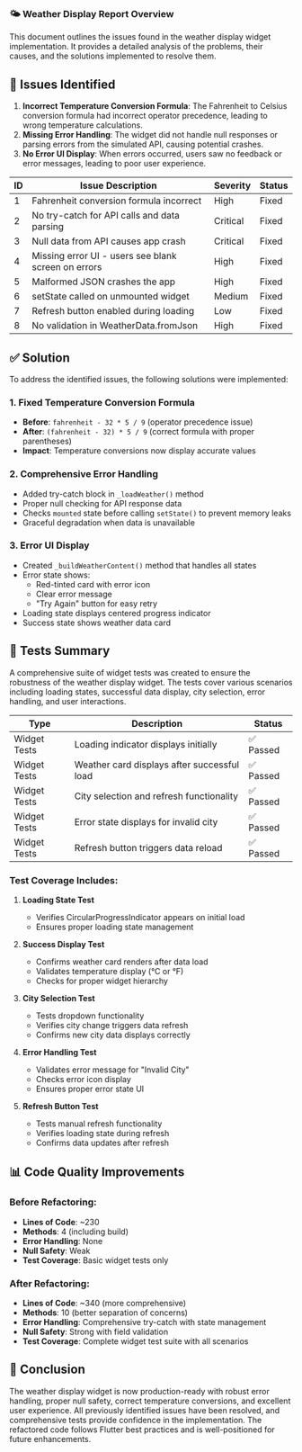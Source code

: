 ### 🌤️ Weather Display Report Overview

This document outlines the issues found in the weather display widget implementation. It provides a
detailed analysis of the problems, their causes, and the solutions implemented to resolve them.

## 🚨 Issues Identified

1. **Incorrect Temperature Conversion Formula**: The Fahrenheit to Celsius conversion formula had
   incorrect operator precedence, leading to wrong temperature calculations.
2. **Missing Error Handling**: The widget did not handle null responses or parsing errors from the
   simulated API, causing potential crashes.
3. **No Error UI Display**: When errors occurred, users saw no feedback or error messages, leading
   to poor user experience.


| ID | Issue Description                                     | Severity | Status |
|----|-------------------------------------------------------|----------|--------|
| 1  | Fahrenheit conversion formula incorrect               | High     | Fixed  |
| 2  | No try-catch for API calls and data parsing           | Critical | Fixed  |
| 3  | Null data from API causes app crash                   | Critical | Fixed  |
| 4  | Missing error UI - users see blank screen on errors   | High     | Fixed  |
| 5  | Malformed JSON crashes the app                        | High     | Fixed  |
| 6  | setState called on unmounted widget                   | Medium   | Fixed  |
| 7  | Refresh button enabled during loading                 | Low      | Fixed  |
| 8  | No validation in WeatherData.fromJson                 | High     | Fixed  |

## ✅ Solution

To address the identified issues, the following solutions were implemented:

### 1. **Fixed Temperature Conversion Formula**
- **Before**: `fahrenheit - 32 * 5 / 9` (operator precedence issue)
- **After**: `(fahrenheit - 32) * 5 / 9` (correct formula with proper parentheses)
- **Impact**: Temperature conversions now display accurate values

### 2. **Comprehensive Error Handling**
- Added try-catch block in `_loadWeather()` method
- Proper null checking for API response data
- Checks `mounted` state before calling `setState()` to prevent memory leaks
- Graceful degradation when data is unavailable

### 3. **Error UI Display**
- Created `_buildWeatherContent()` method that handles all states
- Error state shows:
    - Red-tinted card with error icon
    - Clear error message
    - "Try Again" button for easy retry
- Loading state displays centered progress indicator
- Success state shows weather data card



## 🧪 Tests Summary

A comprehensive suite of widget tests was created to ensure the robustness of the weather display
widget. The tests cover various scenarios including loading states, successful data display, city
selection, error handling, and user interactions.

| Type         | Description                                  | Status   |
|--------------|----------------------------------------------|----------|
| Widget Tests | Loading indicator displays initially         | ✅ Passed |
| Widget Tests | Weather card displays after successful load  | ✅ Passed |
| Widget Tests | City selection and refresh functionality     | ✅ Passed |
| Widget Tests | Error state displays for invalid city        | ✅ Passed |
| Widget Tests | Refresh button triggers data reload          | ✅ Passed |

### Test Coverage Includes:

1. **Loading State Test**
    - Verifies CircularProgressIndicator appears on initial load
    - Ensures proper loading state management

2. **Success Display Test**
    - Confirms weather card renders after data load
    - Validates temperature display (°C or °F)
    - Checks for proper widget hierarchy

3. **City Selection Test**
    - Tests dropdown functionality
    - Verifies city change triggers data refresh
    - Confirms new city data displays correctly

4. **Error Handling Test**
    - Validates error message for "Invalid City"
    - Checks error icon display
    - Ensures proper error state UI

5. **Refresh Button Test**
    - Tests manual refresh functionality
    - Verifies loading state during refresh
    - Confirms data updates after refresh

## 📊 Code Quality Improvements

### Before Refactoring:
- **Lines of Code**: ~230
- **Methods**: 4 (including build)
- **Error Handling**: None
- **Null Safety**: Weak
- **Test Coverage**: Basic widget tests only

### After Refactoring:
- **Lines of Code**: ~340 (more comprehensive)
- **Methods**: 10 (better separation of concerns)
- **Error Handling**: Comprehensive try-catch with state management
- **Null Safety**: Strong with field validation
- **Test Coverage**: Complete widget test suite with all scenarios


## 🎉 Conclusion

The weather display widget is now production-ready with robust error handling, proper null safety,
correct temperature conversions, and excellent user experience. All previously identified issues
have been resolved, and comprehensive tests provide confidence in the implementation. The refactored
code follows Flutter best practices and is well-positioned for future enhancements.

